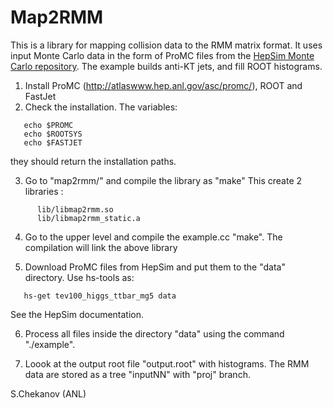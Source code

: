 # Map2RMM

This is a library for mapping collision data to the RMM matrix format.
It uses input Monte Carlo data in the form of ProMC files from the [HepSim Monte Carlo repository](http://atlaswww.hep.anl.gov/hepsim/). The example builds anti-KT jets, and fill ROOT histograms.


 1. Install ProMC (http://atlaswww.hep.anl.gov/asc/promc/), ROOT and FastJet 
 2. Check the installation. The variables: 

```
   echo $PROMC
   echo $ROOTSYS
   echo $FASTJET
```
  they should return the installation paths. 

 3. Go to "map2rmm/" and compile the library as "make"
    This create 2 libraries :

```
      lib/libmap2rmm.so
      lib/libmap2rmm_static.a
```

 4. Go to the upper level and compile the example.cc  "make". The compilation will link the above library

 5. Download ProMC files from HepSim and put them to the "data" directory. Use hs-tools as: 
  
``` 
   hs-get tev100_higgs_ttbar_mg5 data
```
   See the HepSim documentation. 

 6. Process all files inside the directory "data" using the command "./example".

 7. Loook at the output root file "output.root" with histograms.
    The RMM data are stored as a tree "inputNN" with "proj" branch.

S.Chekanov (ANL) 

